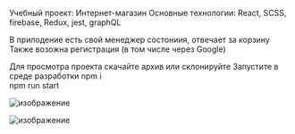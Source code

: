 Учебный проект: Интернет-магазин
Основные технологии: React, SCSS, firebase, Redux, jest, graphQL

В прилодение есть свой менеджер состониия, отвечает за корзину
Также возожна регистрация (в том числе через Google)

Для просмотра проекта скачайте архив или склонируйте
Запустите в среде разработки 
npm i  
npm run start

![изображение](https://user-images.githubusercontent.com/93273577/200172588-461eae13-5b8a-43e2-b46b-b0c3d3626c24.png)

![изображение](https://user-images.githubusercontent.com/93273577/200172689-4b3b53bc-b141-403d-9d0d-bf56d4353b5f.png)
